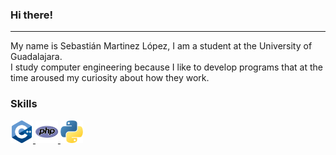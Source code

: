 ### Hi there!
--------------
 My name is Sebastián Martinez López, I am a student at the University of Guadalajara.<br>
 I study computer engineering because I like to develop programs that at the time aroused my curiosity about how they work.
 ### Skills
 <a href="#" target="black">
  <img src="c-.png" width="36" height="36">
 </a>
 <a href="#" target="black">
  <img src="php.png" width="36" height="36">
 </a>
 <a href="#" target="black">
  <img src="piton.png" width="36" height="36">
 </a>
